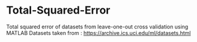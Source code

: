 # Total-Squared-Error
Total squared error of datasets from leave-one-out cross validation using MATLAB
Datasets taken from : https://archive.ics.uci.edu/ml/datasets.html

